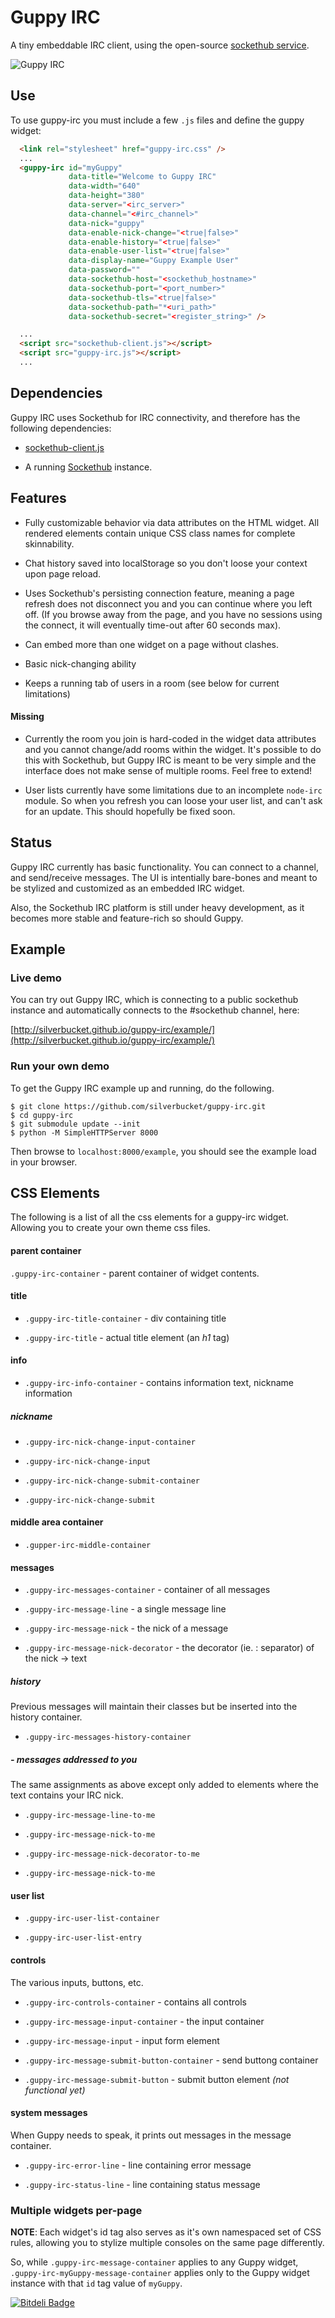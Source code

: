 Guppy IRC
=========

A tiny embeddable IRC client, using the open-source [sockethub service](http://sockethub.org).

![Guppy IRC](https://raw.github.com/silverbucket/guppy-irc/master/logo/guppy-irc-logo.png)

## Use

To use guppy-irc you must include a few `.js` files and define the guppy widget:

```html
  <link rel="stylesheet" href="guppy-irc.css" />
  ...
  <guppy-irc id="myGuppy"
             data-title="Welcome to Guppy IRC"
             data-width="640"
             data-height="380"
             data-server="<irc_server>"
             data-channel="<#irc_channel>"
             data-nick="guppy"
             data-enable-nick-change="<true|false>"
             data-enable-history="<true|false>"
             data-enable-user-list="<true|false>"
             data-display-name="Guppy Example User"
             data-password=""
             data-sockethub-host="<sockethub_hostname>"
             data-sockethub-port="<port_number>"
             data-sockethub-tls="<true|false>"
             data-sockethub-path="*<uri_path>"
             data-sockethub-secret="<register_string>" />

  ...
  <script src="sockethub-client.js"></script>
  <script src="guppy-irc.js"></script>
  ...
```

## Dependencies

Guppy IRC uses Sockethub for IRC connectivity, and therefore has the following
dependencies:

* [sockethub-client.js](http://github.com/sockethub/sockethub-client)

* A running [Sockethub](http://github.com/sockethub/sockethub) instance.

## Features

* Fully customizable behavior via data attributes on the HTML widget. All
  rendered elements contain unique CSS class names for complete skinnability.

* Chat history saved into localStorage so you don't loose your context upon
  page reload.

* Uses Sockethub's persisting connection feature, meaning a page refresh does
  not disconnect you and you can continue where you left off. (If you browse
  away from the page, and you have no sessions using the connect, it will
  eventually time-out after 60 seconds max).

* Can embed more than one widget on a page without clashes.

* Basic nick-changing ability

* Keeps a running tab of users in a room (see below for current limitations)

#### Missing

* Currently the room you join is hard-coded in the widget data attributes and
  you cannot change/add rooms within the widget. It's possible to do this with
  Sockethub, but Guppy IRC is meant to be very simple and the interface does
  not make sense of multiple rooms. Feel free to extend!

* User lists currently have some limitations due to an incomplete `node-irc`
  module. So when you refresh you can loose your user list, and can't ask for
  an update. This should hopefully be fixed soon.

## Status

Guppy IRC currently has basic functionality. You can connect to a channel, and
send/receive messages. The UI is intentially bare-bones and meant to be stylized
and customized as an embedded IRC widget.

Also, the Sockethub IRC platform is still under heavy development, as it becomes
more stable and feature-rich so should Guppy.

## Example

### Live demo

You can try out Guppy IRC, which is connecting to a public sockethub instance
and automatically connects to the #sockethub channel, here:

[http://silverbucket.github.io/guppy-irc/example/](http://silverbucket.github.io/guppy-irc/example/)


### Run your own demo

To get the Guppy IRC example up and running, do the following.

    $ git clone https://github.com/silverbucket/guppy-irc.git
    $ cd guppy-irc
    $ git submodule update --init
    $ python -M SimpleHTTPServer 8000

Then browse to `localhost:8000/example`, you should see the example load in your
browser.

## CSS Elements

The following is a list of all the css elements for a guppy-irc widget. Allowing
you to create your own theme css files.

#### parent container

  `.guppy-irc-container` - parent container of widget contents.


#### title

  * `.guppy-irc-title-container` - div containing title

  * `.guppy-irc-title` - actual title element (an *h1* tag)


#### info

  * `.guppy-irc-info-container` - contains information text, nickname information

##### nickname

  * `.guppy-irc-nick-change-input-container`

  * `.guppy-irc-nick-change-input`

  * `.guppy-irc-nick-change-submit-container`

  * `.guppy-irc-nick-change-submit`

#### middle area container

  * `.gupper-irc-middle-container`

#### messages

  * `.guppy-irc-messages-container` - container of all messages

  * `.guppy-irc-message-line` - a single message line

  * `.guppy-irc-message-nick` - the nick of a message

  * `.guppy-irc-message-nick-decorator` - the decorator (ie. : separator) of the nick -> text

##### history
Previous messages will maintain their classes but be inserted into the history container.

  * `.guppy-irc-messages-history-container`

##### - messages addressed to you
The same assignments as above except only added to elements where the text contains your IRC nick.

  * `.guppy-irc-message-line-to-me`

  * `.guppy-irc-message-nick-to-me`

  * `.guppy-irc-message-nick-decorator-to-me`

  * `.guppy-irc-message-nick-to-me`

#### user list

  * `.guppy-irc-user-list-container`

  * `.guppy-irc-user-list-entry`

#### controls
The various inputs, buttons, etc.

  * `.guppy-irc-controls-container` - contains all controls

  * `.guppy-irc-message-input-container` - the input container

  * `.guppy-irc-message-input` - input form element

  * `.guppy-irc-message-submit-button-container` - send buttong container

  * `.guppy-irc-message-submit-button` - submit button element *(not functional yet)*

#### system messages
When Guppy needs to speak, it prints out messages in the message container.

  * `.guppy-irc-error-line` - line containing error message

  * `.guppy-irc-status-line` - line containing status message

### Multiple widgets per-page

**NOTE**: Each widget's id tag also serves as it's own namespaced set of CSS
rules, allowing you to stylize multiple consoles on the same page differently.

So, while `.guppy-irc-message-container` applies to any Guppy widget,
`.guppy-irc-myGuppy-message-container` applies only to the Guppy widget
instance with that `id` tag value of `myGuppy`.



[![Bitdeli Badge](https://d2weczhvl823v0.cloudfront.net/silverbucket/guppy-irc/trend.png)](https://bitdeli.com/free "Bitdeli Badge")

